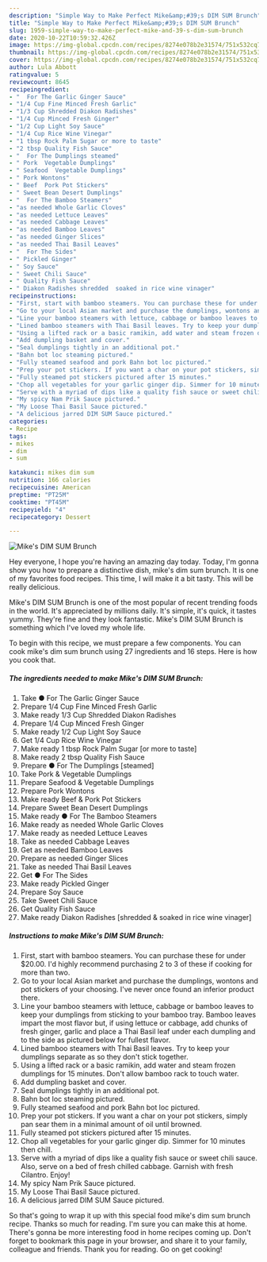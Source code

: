 ```yaml
---
description: "Simple Way to Make Perfect Mike&amp;#39;s DIM SUM Brunch"
title: "Simple Way to Make Perfect Mike&amp;#39;s DIM SUM Brunch"
slug: 1959-simple-way-to-make-perfect-mike-and-39-s-dim-sum-brunch
date: 2020-10-22T10:59:32.426Z
image: https://img-global.cpcdn.com/recipes/8274e078b2e31574/751x532cq70/mikes-dim-sum-brunch-recipe-main-photo.jpg
thumbnail: https://img-global.cpcdn.com/recipes/8274e078b2e31574/751x532cq70/mikes-dim-sum-brunch-recipe-main-photo.jpg
cover: https://img-global.cpcdn.com/recipes/8274e078b2e31574/751x532cq70/mikes-dim-sum-brunch-recipe-main-photo.jpg
author: Lula Abbott
ratingvalue: 5
reviewcount: 8645
recipeingredient:
- "  For The Garlic Ginger Sauce"
- "1/4 Cup Fine Minced Fresh Garlic"
- "1/3 Cup Shredded Diakon Radishes"
- "1/4 Cup Minced Fresh Ginger"
- "1/2 Cup Light Soy Sauce"
- "1/4 Cup Rice Wine Vinegar"
- "1 tbsp Rock Palm Sugar or more to taste"
- "2 tbsp Quality Fish Sauce"
- "  For The Dumplings steamed"
- " Pork  Vegetable Dumplings"
- " Seafood  Vegetable Dumplings"
- " Pork Wontons"
- " Beef  Pork Pot Stickers"
- " Sweet Bean Desert Dumplings"
- "  For The Bamboo Steamers"
- "as needed Whole Garlic Cloves"
- "as needed Lettuce Leaves"
- "as needed Cabbage Leaves"
- "as needed Bamboo Leaves"
- "as needed Ginger Slices"
- "as needed Thai Basil Leaves"
- "  For The Sides"
- " Pickled Ginger"
- " Soy Sauce"
- " Sweet Chili Sauce"
- " Quality Fish Sauce"
- " Diakon Radishes shredded  soaked in rice wine vinager"
recipeinstructions:
- "First, start with bamboo steamers. You can purchase these for under $20.00. I&#39;d highly recommend purchasing 2 to 3 of these if cooking for more than two."
- "Go to your local Asian market and purchase the dumplings, wontons and pot stickers of your choosing. I&#39;ve never once found an inferior product there."
- "Line your bamboo steamers with lettuce, cabbage or bamboo leaves to keep your dumplings from sticking to your bamboo tray. Bamboo leaves impart the most flavor but, if using lettuce or cabbage, add chunks of fresh ginger, garlic and place a Thai Basil leaf under each dumpling and to the side as pictured below for fullest flavor."
- "Lined bamboo steamers with Thai Basil leaves. Try to keep your dumplings separate as so they don&#39;t stick together."
- "Using a lifted rack or a basic ramikin, add water and steam frozen dumplings for 15 minutes. Don&#39;t allow bamboo rack to touch water."
- "Add dumpling basket and cover."
- "Seal dumplings tightly in an additional pot."
- "Bahn bot loc steaming pictured."
- "Fully steamed seafood and pork Bahn bot loc pictured."
- "Prep your pot stickers. If you want a char on your pot stickers, simply pan sear them in a minimal amount of oil until browned."
- "Fully steamed pot stickers pictured after 15 minutes."
- "Chop all vegetables for your garlic ginger dip. Simmer for 10 minutes then chill."
- "Serve with a myriad of dips like a quality fish sauce or sweet chili sauce. Also, serve on a bed of fresh chilled cabbage. Garnish with fresh Cilantro. Enjoy!"
- "My spicy Nam Prik Sauce pictured."
- "My Loose Thai Basil Sauce pictured."
- "A delicious jarred DIM SUM Sauce pictured."
categories:
- Recipe
tags:
- mikes
- dim
- sum

katakunci: mikes dim sum 
nutrition: 166 calories
recipecuisine: American
preptime: "PT25M"
cooktime: "PT45M"
recipeyield: "4"
recipecategory: Dessert

---
```



![Mike&#39;s DIM SUM Brunch](https://img-global.cpcdn.com/recipes/8274e078b2e31574/751x532cq70/mikes-dim-sum-brunch-recipe-main-photo.jpg)

Hey everyone, I hope you're having an amazing day today. Today, I'm gonna show you how to prepare a distinctive dish, mike&#39;s dim sum brunch. It is one of my favorites food recipes. This time, I will make it a bit tasty. This will be really delicious.



Mike&#39;s DIM SUM Brunch is one of the most popular of recent trending foods in the world. It's appreciated by millions daily. It's simple, it's quick, it tastes yummy. They're fine and they look fantastic. Mike&#39;s DIM SUM Brunch is something which I've loved my whole life.


To begin with this recipe, we must prepare a few components. You can cook mike&#39;s dim sum brunch using 27 ingredients and 16 steps. Here is how you cook that.

<!--inarticleads1-->

##### The ingredients needed to make Mike&#39;s DIM SUM Brunch:

1. Take  ● For The Garlic Ginger Sauce
1. Prepare 1/4 Cup Fine Minced Fresh Garlic
1. Make ready 1/3 Cup Shredded Diakon Radishes
1. Prepare 1/4 Cup Minced Fresh Ginger
1. Make ready 1/2 Cup Light Soy Sauce
1. Get 1/4 Cup Rice Wine Vinegar
1. Make ready 1 tbsp Rock Palm Sugar [or more to taste]
1. Make ready 2 tbsp Quality Fish Sauce
1. Prepare  ● For The Dumplings [steamed]
1. Take  Pork &amp; Vegetable Dumplings
1. Prepare  Seafood &amp; Vegetable Dumplings
1. Prepare  Pork Wontons
1. Make ready  Beef &amp; Pork Pot Stickers
1. Prepare  Sweet Bean Desert Dumplings
1. Make ready  ● For The Bamboo Steamers
1. Make ready as needed Whole Garlic Cloves
1. Make ready as needed Lettuce Leaves
1. Take as needed Cabbage Leaves
1. Get as needed Bamboo Leaves
1. Prepare as needed Ginger Slices
1. Take as needed Thai Basil Leaves
1. Get  ● For The Sides
1. Make ready  Pickled Ginger
1. Prepare  Soy Sauce
1. Take  Sweet Chili Sauce
1. Get  Quality Fish Sauce
1. Make ready  Diakon Radishes [shredded &amp; soaked in rice wine vinager]




<!--inarticleads2-->

##### Instructions to make Mike&#39;s DIM SUM Brunch:

1. First, start with bamboo steamers. You can purchase these for under $20.00. I&#39;d highly recommend purchasing 2 to 3 of these if cooking for more than two.
1. Go to your local Asian market and purchase the dumplings, wontons and pot stickers of your choosing. I&#39;ve never once found an inferior product there.
1. Line your bamboo steamers with lettuce, cabbage or bamboo leaves to keep your dumplings from sticking to your bamboo tray. Bamboo leaves impart the most flavor but, if using lettuce or cabbage, add chunks of fresh ginger, garlic and place a Thai Basil leaf under each dumpling and to the side as pictured below for fullest flavor.
1. Lined bamboo steamers with Thai Basil leaves. Try to keep your dumplings separate as so they don&#39;t stick together.
1. Using a lifted rack or a basic ramikin, add water and steam frozen dumplings for 15 minutes. Don&#39;t allow bamboo rack to touch water.
1. Add dumpling basket and cover.
1. Seal dumplings tightly in an additional pot.
1. Bahn bot loc steaming pictured.
1. Fully steamed seafood and pork Bahn bot loc pictured.
1. Prep your pot stickers. If you want a char on your pot stickers, simply pan sear them in a minimal amount of oil until browned.
1. Fully steamed pot stickers pictured after 15 minutes.
1. Chop all vegetables for your garlic ginger dip. Simmer for 10 minutes then chill.
1. Serve with a myriad of dips like a quality fish sauce or sweet chili sauce. Also, serve on a bed of fresh chilled cabbage. Garnish with fresh Cilantro. Enjoy!
1. My spicy Nam Prik Sauce pictured.
1. My Loose Thai Basil Sauce pictured.
1. A delicious jarred DIM SUM Sauce pictured.




So that's going to wrap it up with this special food mike&#39;s dim sum brunch recipe. Thanks so much for reading. I'm sure you can make this at home. There's gonna be more interesting food in home recipes coming up. Don't forget to bookmark this page in your browser, and share it to your family, colleague and friends. Thank you for reading. Go on get cooking!
